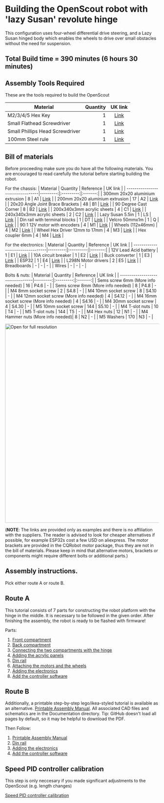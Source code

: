 # Building the OpenScout robot with 'lazy Susan' revolute hinge
This configuration uses four-wheel differential drive steering, and a Lazy Susan hinged body which enables the wheels to drive over small obstacles without the need for suspension.

## Total Build time = 390 minutes (6 hours 30 minutes)

## Assembly Tools Required
These are the tools required to build the OpenScout

| Material                         | Quantity | UK link |
| ---------------------------------|---------:|:-------:|
| M2/3/4/5 Hex Key | 1 | [Link](https://www.amazon.co.uk/ZISHATUO-Hex-Key-Set-2mm-5mm/dp/B09H768WYX/ref=pb_allspark_dp_sims_pao_desktop_session_based_sccl_2/258-5239920-8165609?pd_rd_w=kzaV3&pf_rd_p=0b4a59e4-200b-45ea-a783-524e7e41dc2f&pf_rd_r=RD0QHGDWYM9XFNKMBHKS&pd_rd_r=8dc6d3ba-93f0-4fe6-a26c-0d9a4fdacbea&pd_rd_wg=EEpUo&pd_rd_i=B09H768WYX&psc=1) |
| Small Flathead Screwdriver | 1 | [Link](https://www.amazon.co.uk/Rolson-28852-Screwdriver-Set-Pieces/dp/B00OOTPM6K/ref=sr_1_21?crid=BQBSM3K5OGBA&keywords=small%2BPhil%3Blips%2Bhead%2Bscrewdriver&qid=1649287786&s=diy&sprefix=small%2Bphil%2Blips%2Bhead%2Bscrewdriver%2Cdiy%2C107&sr=1-21&th=1) |
| Small Phillips Head Screwdriver | 1 | [Link](https://www.amazon.co.uk/Rolson-28852-Screwdriver-Set-Pieces/dp/B00OOTPM6K/ref=sr_1_21?crid=BQBSM3K5OGBA&keywords=small%2BPhil%3Blips%2Bhead%2Bscrewdriver&qid=1649287786&s=diy&sprefix=small%2Bphil%2Blips%2Bhead%2Bscrewdriver%2Cdiy%2C107&sr=1-21&th=1) |
| 100mm Steel rule | 1 | [Link](https://www.amazon.co.uk/Silverline-MT65-Steel-Rule-150/dp/B000LFXRNQ/ref=sr_1_5?crid=3H7ZUITKEPZYU&keywords=100mm+metal+ruler&qid=1649287876&s=diy&sprefix=100mm+metal+rule%2Cdiy%2C128&sr=1-5) |


## Bill of materials
Before proceeding make sure you do have all the following materials. You are encouraged to read carefully the tutorial before starting building the robot.

For the chassis:
| Material                         | Quantity | Reference | UK link |
| ---------------------------------|---------:|:---------:|:-------:|
| 300mm 20x20 aluminium extrusion  | 8 |  A1 | [Link](https://ooznest.co.uk/product/v-slot-linear-rail-20x20mm-cut-to-size/) |
| 200mm 20x20 aluminium extrusion  | 17 | A2 | [Link](https://ooznest.co.uk/product/v-slot-linear-rail-20x20mm-cut-to-size/) |
| 20x20 Angle Joint Brace Brackets | 48 | B1 | [Link](https://amz.run/5TF6) |
| 90 Degree Cast Corner | 8 | B2 | [Link](https://ooznest.co.uk/product/90-degree-cast-corner/) |
| 200x340x3mm acrylic sheets | 4 | C1 | [Link](https://www.acrylicsheetcuttosize.co.uk/product/clear-acrylic-sheet/) |
| 240x340x3mm acrylic sheets | 2 | C2 | [Link](https://www.acrylicsheetcuttosize.co.uk/product/clear-acrylic-sheet/) |
| Lazy Susan 5.5in | 1 | LS | [Link](https://amz.run/5TF8) |
| Din rail with terminal blocks | 1 | DT | [Link](https://amz.run/5TFF) |
| Velcro 50mmx1m | 1 | Q | [Link](https://amz.run/5TFP) |
| 90:1 12V motor with encoders | 4 | M1 | [Link](https://amz.run/5TFQ) |
| Wheels (112x46mm) | 4 | M2 | [Link](https://www.amazon.co.uk/best-rubber-hexagon-offroad-crawler/dp/B08B16VQTZ/ref=sr_1_6?keywords=1%2F8+buggy+wheels&qid=1656370202&sr=8-6) |
| Wheel Hex Driver 12mm to 17mm | 4 | M3 | [Link](shorturl.at/axT25) |
| Hex coupler 6mm   | 4 | M4 | [Link](https://amz.run/5TFT) |


For the electronics:
| Material                         | Quantity | Reference | UK link |
| ---------------------------------|---------:|:---------:|:-------:|
| 12V Lead Acid battery | 1 | E1 | [Link](https://uk.rs-online.com/web/p/lead-acid-batteries/0597835) |
| 10A circuit breaker | 1 | E2 | [Link](https://amz.run/5TFI) |
| Buck converter | 1 | E3 | [Link](https://amz.run/5TFJ) |
| ESP32 | 1 | E4 | [Link](https://amz.run/9w90) |
| L298N Motor drivers | 2 | E5 | [Link](https://amz.run/5TFN) |
| Breadboards | - | - | - |
| Wires | - | - | - |


Bolts & nuts:
| Material                         | Quantity | Reference | UK link |
| ---------------------------------|---------:|:---------:|:-------:|
| Sems screw 6mm (More info needed) | 16 | P4.6 | - |
| Sems screw 8mm (More info needed) | 8 | P4.8 | - |
| M4 8mm socket screw | 2 | S4.8 | - |
| M4 10mm socket screw | 8 | S4.10 | - |
| M4 12mm socket screw (More info needed) | 4 | S4.12 | - |
| M4 16mm socket screw (More info needed) | 4 | S4.16  | - |
| M4 30mm socket screw | 4 | S4.30 | - |
| M5 10mm socket screw | 144 | S5.10 | - |
| M4 T-slot nuts | 10 | T4 | - |
| M5 T-slot nuts | 144 | T5 | - |
| M4 Hex nuts | 12 | N1 | - |
| M4 Hammer nuts (More info needed)| 8 | N2 | - |
| M5 Washers | 170 | N3 | - |


<p float="left">
  <img src="../../Documentation/Images/component_knolling.jpeg" title="Open for full resolution" width="650"/>
</p>

(**NOTE**: The links are provided only as examples and there is no affiliation with the suppliers. The reader is advised to look for cheaper alternatives if possible, for example ESP32s cost a few USD on aliexpress. The motor brackets are provided in the CQRobot motor package, thus they are not in the bill of materials. Please keep in mind that alternative motors, brackets or components might require different bolts or additional parts.)

## Assembly instructions.

Pick either route A or route B.

## Route A
This tutorial consists of 7 parts for constructing the robot platform with the hinge in the middle. It is necessary to be followed in the given order. After finishing the assembly, the robot is ready to be flashed with firmware!

Parts:
1. [Front compartment](./front_compartment.md)
2. [Back compartment](./back_compartment.md)
3. [Connecting the two compartments with the hinge](./hinge.md)
4. [Adding the acrylic panels](./acrylic_panels.md)
5. [Din rail](./din_rail.md)
6. [Attaching the motors and the wheels](./motors_and_wheels.md)
7. [Adding the electronics](./circuit_assembly_instructions.md)
8. [Add the controller software](../../Software/Controller/README.md)

## Route B

Additionally, a printable step-by-step lego/ikea-styled tutorial is available as an alternative. [Printable Assembly Manual](../../Documentation/CAD_Files/Instruction_Manual/InstructionManual.pdf). All associated CAD files and schematics are in the Documentation directory. Tip: GitHub doesn't load all pages by default, so it may be helpful to download the PDF.

Then Follow:
1. [Printable Assembly Manual](../../Documentation/CAD_Files/Instruction_Manual/InstructionManual.pdf)
2. [Din rail](./din_rail.md)
3. [Adding the electronics](./circuit_assembly_instructions.md)
4. [Add the controller software](../../Software/Controller/README.md)

## Speed PID controller calibration

This step is only neccesary if you made significant adjustments to the OpenScout (e.g. length changes)

[Speed PID controller calibration](./pid_calibration.md)
